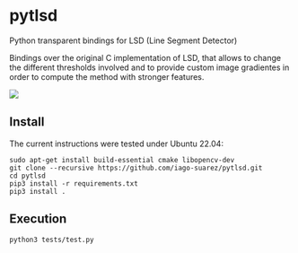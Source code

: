 # pytlsd
Python transparent bindings for LSD (Line Segment Detector)

Bindings over the original C implementation of LSD, that allows to change the different thresholds involved and to provide custom image gradientes in order to compute the method with stronger features.

![](resources/example.jpg)

## Install
The current instructions were tested under Ubuntu 22.04:

```
sudo apt-get install build-essential cmake libopencv-dev
git clone --recursive https://github.com/iago-suarez/pytlsd.git
cd pytlsd
pip3 install -r requirements.txt
pip3 install .
```

## Execution

```
python3 tests/test.py
```

